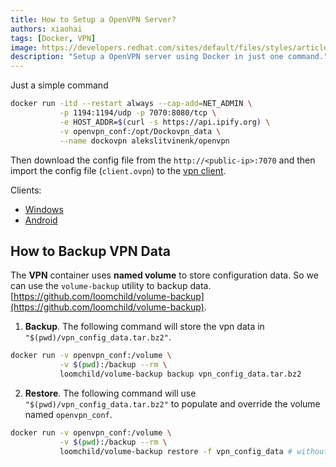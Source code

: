 ```yaml
---
title: How to Setup a OpenVPN Server?
authors: xiaohai
tags: [Docker, VPN]
image: https://developers.redhat.com/sites/default/files/styles/article_feature/public/blog/2014/05/homepage-docker-logo.png?itok=zx0e-vcP
description: "Setup a OpenVPN server using Docker in just one command."
---
```


Just a simple command

```bash
docker run -itd --restart always --cap-add=NET_ADMIN \
           -p 1194:1194/udp -p 7070:8080/tcp \
           -e HOST_ADDR=$(curl -s https://api.ipify.org) \
           -v openvpn_conf:/opt/Dockovpn_data \
           --name dockovpn alekslitvinenk/openvpn
```

Then download the config file from the `http://<public-ip>:7070` and then import the config file (`client.ovpn`) to the [vpn client](https://openvpn.net/vpn-client/).

Clients:

- [Windows](https://6669-first-cloudbase-env-5c619520c1a6-1255762420.tcb.qcloud.la/mind-storage/openvpn-connect-windows.msi)
- [Android](https://6669-first-cloudbase-env-5c619520c1a6-1255762420.tcb.qcloud.la/mind-storage/oepnvpn-android.apk)

<!-- truncate -->

## How to Backup VPN Data

The **VPN** container uses **named volume** to store configuration data.
So we can use the `volume-backup` utility to backup data. [https://github.com/loomchild/volume-backup](https://github.com/loomchild/volume-backup).

1. **Backup**. The following command will store the vpn data in `"$(pwd)/vpn_config_data.tar.bz2"`.

```bash title="backup.sh"
docker run -v openvpn_conf:/volume \
           -v $(pwd):/backup --rm \
           loomchild/volume-backup backup vpn_config_data.tar.bz2
```

2. **Restore**. The following command will use `"$(pwd)/vpn_config_data.tar.bz2"` to populate and override the volume named `openvpn_conf`.

```bash title="restore.sh"
docker run -v openvpn_conf:/volume \
           -v $(pwd):/backup --rm \
           loomchild/volume-backup restore -f vpn_config_data # without extension
```
